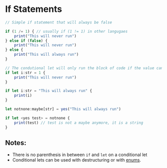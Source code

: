 # If Statements

```js
// Simple if statement that will always be false

if (1 /= 1) { // usually if (1 != 1) in other langugaes
	print("This will never run")
} else if (false) {
	print("This will never run")
} else {
	print("This will always run")
}

// The condutional let will only run the block of code if the value can be assigned to the variable
if let i:str = 1 {
	print("This will never run")
}

if let i:str = "This will always run" {
	print(i)
}

let notnone:maybe[str] = yes("This will always run")

if let <yes test> = notnone {
	print(test) // test is not a maybe anymore, it is a string
}
```

## Notes:
- There is no parenthesis in between `if` and `let` on a conditional let
- Conditional lets can be used with destructuring or with [enums](./enums.md).